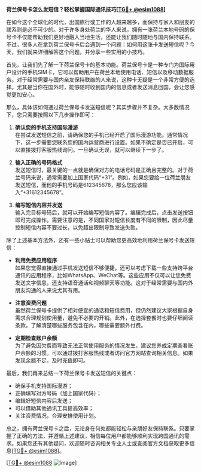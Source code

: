 **荷兰保号卡怎么发短信？轻松掌握国际通讯技巧[[TG💪+ @esim1088](https://t.me/s/esim1088)]**

在如今这个全球化的时代，出国旅行或工作的人越来越多，而保持与家人和朋友的联系则是必不可少的。对于许多身处荷兰的华人来说，拥有一张荷兰本地号码的保号卡不仅能帮助我们更好地融入当地生活，还能让我们随时随地与国内保持联系。不过，很多人在拿到荷兰保号卡后会遇到一个问题：如何用这张卡发送短信呢？今天，我们就来详细解答这个问题，并分享一些实用的小技巧。

首先，让我们先了解一下荷兰保号卡的基本功能。荷兰保号卡是一种专门为国际用户设计的手机SIM卡，它可以帮助用户在荷兰本地使用电话、短信以及移动数据服务。对于经常需要与国内亲友保持联络的人来说，这种卡无疑是一个非常方便的选择。尤其是当你在国外时，能够随时收到国内的信息或者发送消息回国，会让您感觉更加安心。

那么，具体该如何通过荷兰保号卡发送短信呢？其实步骤并不复杂。大多数情况下，您只需要按照以下几步操作即可：

1. **确认您的手机支持国际漫游**  
   在尝试发送短信之前，请确保您的手机已经开启了国际漫游功能。通常情况下，这一步需要您联系您的国内运营商进行设置。如果不确定是否已开启，可以直接拨打客服热线询问。一旦确认无误，就可以继续下一步了。

2. **输入正确的号码格式**  
   发送短信时，最关键的一点就是确保对方的电话号码是正确且完整的。对于荷兰号码来说，通常需要加上国家代码“+31”。例如，如果您要给一位荷兰朋友发送短信，而他的手机号码是612345678，那么您应该输入“+31612345678”。

3. **编写短信内容并发送**  
   输入完目标号码后，就可以开始编写短信内容了。编辑完成后，点击发送按钮即可完成操作。需要注意的是，不同国家对短信长度有不同的限制，因此尽量控制短信内容不要过长，以免超出限制导致发送失败。

除了上述基本方法外，还有一些小贴士可以帮助您更高效地利用荷兰保号卡发送短信：

- **利用免费应用程序**  
  如果您觉得直接通过手机发送短信不够便捷，还可以考虑下载一些支持跨平台通讯的应用程序，比如WhatsApp、WeChat等。这些应用不仅可以让您免费发送文字信息，还支持语音通话和视频聊天等功能。这对于经常需要与国内外朋友沟通的人来说尤其有用。

- **注意资费问题**  
  虽然荷兰保号卡提供了相对便宜的通话和短信费用，但仍然建议大家根据自身需求合理规划使用量，避免不必要的开销。此外，在选择套餐时也要仔细阅读条款，了解清楚哪些服务包含在内，哪些需要额外付费。

- **定期检查账户余额**  
  为了避免因欠费而导致无法正常使用服务的情况发生，建议您养成定期查看账户余额的习惯。可以通过拨打客服热线或者访问官方网站查询相关信息。如果发现余额不足，及时充值即可。

最后，我们再来总结一下荷兰保号卡发送短信的关键点：
- 确保手机支持国际漫游；
- 正确填写对方号码（加上国家代码）；
- 编辑好短信内容后发送；
- 可以借助其他通讯工具提高效率；
- 关注资费情况，合理安排使用计划。

总之，拥有荷兰保号卡之后，无论身在何处都能轻松与亲朋好友保持联系。只要掌握了正确的方法，并遵循上述建议，相信每位用户都能够顺利实现跨国通讯的需求。如果您还有其他疑问，欢迎随时咨询相关专业人士或查阅官方文档获取更多信息[[TG💪+ @esim1088](https://t.me/s/esim1088)]。

[[TG💪+ @esim1088](https://t.me/s/esim1088) ![Image](https://i.postimg.cc/4NQfJmqS/Snipaste-2025-05-13-00-14-12.png)]